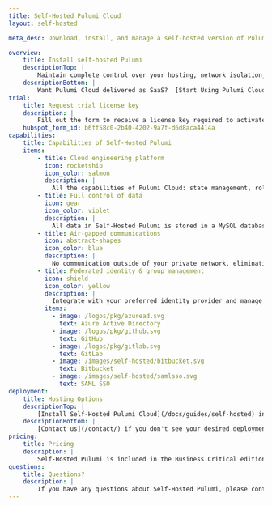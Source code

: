 ```yaml
---
title: Self-Hosted Pulumi Cloud
layout: self-hosted

meta_desc: Download, install, and manage a self-hosted version of Pulumi Cloud.

overview:
    title: Install self-hosted Pulumi
    descriptionTop: |
        Maintain complete control over your hosting, network isolation, identity, and data ownership to satisfy compliance requirements.  [Request a license key](#self-hosted-trial) to start a free trial today.
    descriptionBottom: |
        Want Pulumi Cloud delivered as SaaS?  [Start Using Pulumi Cloud for free](https://app.pulumi.com/signin).
trial:
    title: Request trial license key
    description: |
        Fill out the form to receive a license key required to activate your free 30 day Self-Hosted Pulumi trial.
    hubspot_form_id: b6ff58c0-2b40-4202-9a7f-d6d8aca4414a
capabilities:
    title: Capabilities of Self-Hosted Pulumi
    items:
        - title: Cloud engineering platform
          icon: rocketship
          icon_color: salmon
          description: |
            All the capabilities of Pulumi Cloud: state management, role-based access controls, policy and compliance guardrails.
        - title: Full control of data
          icon: gear
          icon_color: violet
          description: |
            All data in Self-Hosted Pulumi is stored in a MySQL database and an encrypted object store within your own network.
        - title: Air-gapped communications
          icon: abstract-shapes
          icon_color: blue
          description: |
            No communication outside of your private network, eliminating all communication over the public internet.
        - title: Federated identity & group management
          icon: shield
          icon_color: yellow
          description: |
            Integrate with your preferred identity provider and manage permissions across your organization.
          items:
            - image: /logos/pkg/azuread.svg
              text: Azure Active Directory
            - image: /logos/pkg/github.svg
              text: GitHub
            - image: /logos/pkg/gitlab.svg
              text: GitLab
            - image: /images/self-hosted/bitbucket.svg
              text: Bitbucket
            - image: /images/self-hosted/samlsso.svg
              text: SAML SSO
deployment:
    title: Hosting Options
    descriptionTop: |
        [Install Self-Hosted Pulumi Cloud](/docs/guides/self-hosted) in any on-premises or cloud provider environment or run in air-gapped environments, including those requiring FedRAMP.
    descriptionBottom: |
        [Contact us](/contact/) if you don't see your desired deployment option.
pricing:
    title: Pricing
    description: |
        Self-Hosted Pulumi is included in the Business Critical edition of Pulumi and provided as a free 30 day trial.
questions:
    title: Questions?
    description: |
        If you have any questions about Self-Hosted Pulumi, please contact us or visit the self-hosted docs.
---
```

